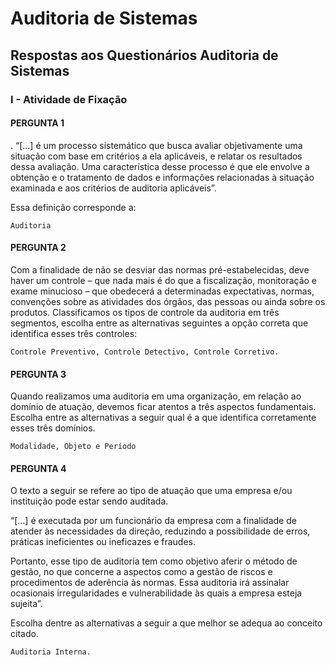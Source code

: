 # Auditoria de Sistemas

## Respostas aos Questionários Auditoria de Sistemas

### I - Atividade de Fixação

#### PERGUNTA 1

. “[...] é um processo sistemático que busca avaliar objetivamente uma situação com base em critérios a ela aplicáveis, e relatar os resultados dessa avaliação. Uma característica desse processo é que ele envolve a obtenção e o tratamento de dados e informações relacionadas à situação examinada e aos critérios de auditoria aplicáveis”.  

Essa definição corresponde a:  

```Text
Auditoria
```

#### PERGUNTA 2

Com a finalidade de não se desviar das normas pré-estabelecidas, deve haver um controle – que nada mais é do que a fiscalização, monitoração e exame minucioso – que obedecerá a determinadas expectativas, normas, convenções sobre as atividades dos órgãos, das pessoas ou ainda sobre os produtos. Classificamos os tipos de controle da auditoria em três segmentos, escolha entre as alternativas seguintes a opção correta que identifica esses três controles:  

```Text
Controle Preventivo, Controle Detectivo, Controle Corretivo.
```

#### PERGUNTA 3

Quando realizamos uma auditoria em uma organização, em relação ao domínio de atuação, devemos ficar atentos a três aspectos fundamentais. Escolha entre as alternativas a seguir qual é a que identifica corretamente esses três domínios.  

```Text
Modalidade, Objeto e Período
```

#### PERGUNTA 4

O texto a seguir se refere ao tipo de atuação que uma empresa e/ou instituição pode estar sendo auditada.  

“[...] é executada por um funcionário da empresa com a finalidade de atender às necessidades da direção, reduzindo a possibilidade de erros, práticas ineficientes ou ineficazes e fraudes.  

Portanto, esse tipo de auditoria tem como objetivo aferir o método de gestão, no que concerne a aspectos como a gestão de riscos e procedimentos de aderência às normas. Essa auditoria irá assinalar ocasionais irregularidades e vulnerabilidade às quais a empresa esteja sujeita”.  

Escolha dentre as alternativas a seguir a que melhor se adequa ao conceito citado.  

```Text
Auditoria Interna.
```


